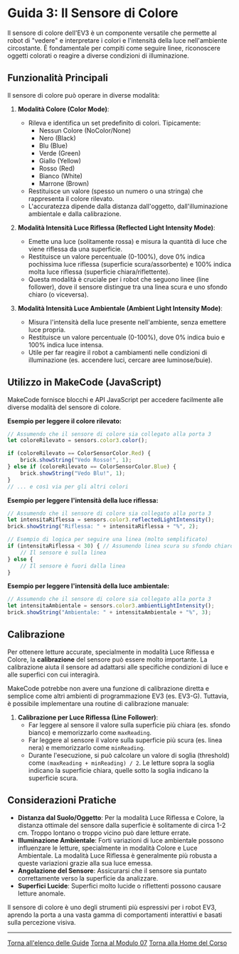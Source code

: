 # Guida 3: Il Sensore di Colore

Il sensore di colore dell'EV3 è un componente versatile che permette al robot di "vedere" e interpretare i colori e l'intensità della luce nell'ambiente circostante. È fondamentale per compiti come seguire linee, riconoscere oggetti colorati o reagire a diverse condizioni di illuminazione.

## Funzionalità Principali

Il sensore di colore può operare in diverse modalità:

1.  **Modalità Colore (Color Mode)**:
    *   Rileva e identifica un set predefinito di colori. Tipicamente:
        *   Nessun Colore (NoColor/None)
        *   Nero (Black)
        *   Blu (Blue)
        *   Verde (Green)
        *   Giallo (Yellow)
        *   Rosso (Red)
        *   Bianco (White)
        *   Marrone (Brown)
    *   Restituisce un valore (spesso un numero o una stringa) che rappresenta il colore rilevato.
    *   L'accuratezza dipende dalla distanza dall'oggetto, dall'illuminazione ambientale e dalla calibrazione.

2.  **Modalità Intensità Luce Riflessa (Reflected Light Intensity Mode)**:
    *   Emette una luce (solitamente rossa) e misura la quantità di luce che viene riflessa da una superficie.
    *   Restituisce un valore percentuale (0-100%), dove 0% indica pochissima luce riflessa (superficie scura/assorbente) e 100% indica molta luce riflessa (superficie chiara/riflettente).
    *   Questa modalità è cruciale per i robot che seguono linee (line follower), dove il sensore distingue tra una linea scura e uno sfondo chiaro (o viceversa).

3.  **Modalità Intensità Luce Ambientale (Ambient Light Intensity Mode)**:
    *   Misura l'intensità della luce presente nell'ambiente, senza emettere luce propria.
    *   Restituisce un valore percentuale (0-100%), dove 0% indica buio e 100% indica luce intensa.
    *   Utile per far reagire il robot a cambiamenti nelle condizioni di illuminazione (es. accendere luci, cercare aree luminose/buie).

## Utilizzo in MakeCode (JavaScript)

MakeCode fornisce blocchi e API JavaScript per accedere facilmente alle diverse modalità del sensore di colore.

**Esempio per leggere il colore rilevato:**

```javascript
// Assumendo che il sensore di colore sia collegato alla porta 3
let coloreRilevato = sensors.color3.color();

if (coloreRilevato == ColorSensorColor.Red) {
    brick.showString("Vedo Rosso!", 1);
} else if (coloreRilevato == ColorSensorColor.Blue) {
    brick.showString("Vedo Blu!", 1);
}
// ... e così via per gli altri colori
```

**Esempio per leggere l'intensità della luce riflessa:**

```javascript
// Assumendo che il sensore di colore sia collegato alla porta 3
let intensitaRiflessa = sensors.color3.reflectedLightIntensity();
brick.showString("Riflessa: " + intensitaRiflessa + "%", 2);

// Esempio di logica per seguire una linea (molto semplificato)
if (intensitaRiflessa < 30) { // Assumendo linea scura su sfondo chiaro
    // Il sensore è sulla linea
} else {
    // Il sensore è fuori dalla linea
}
```

**Esempio per leggere l'intensità della luce ambientale:**

```javascript
// Assumendo che il sensore di colore sia collegato alla porta 3
let intensitaAmbientale = sensors.color3.ambientLightIntensity();
brick.showString("Ambientale: " + intensitaAmbientale + "%", 3);
```

## Calibrazione

Per ottenere letture accurate, specialmente in modalità Luce Riflessa e Colore, la **calibrazione** del sensore può essere molto importante. La calibrazione aiuta il sensore ad adattarsi alle specifiche condizioni di luce e alle superfici con cui interagirà.

MakeCode potrebbe non avere una funzione di calibrazione diretta e semplice come altri ambienti di programmazione EV3 (es. EV3-G). Tuttavia, è possibile implementare una routine di calibrazione manuale:

1.  **Calibrazione per Luce Riflessa (Line Follower)**:
    *   Far leggere al sensore il valore sulla superficie più chiara (es. sfondo bianco) e memorizzarlo come `maxReading`.
    *   Far leggere al sensore il valore sulla superficie più scura (es. linea nera) e memorizzarlo come `minReading`.
    *   Durante l'esecuzione, si può calcolare un valore di soglia (threshold) come `(maxReading + minReading) / 2`. Le letture sopra la soglia indicano la superficie chiara, quelle sotto la soglia indicano la superficie scura.

## Considerazioni Pratiche

*   **Distanza dal Suolo/Oggetto**: Per la modalità Luce Riflessa e Colore, la distanza ottimale del sensore dalla superficie è solitamente di circa 1-2 cm. Troppo lontano o troppo vicino può dare letture errate.
*   **Illuminazione Ambientale**: Forti variazioni di luce ambientale possono influenzare le letture, specialmente in modalità Colore e Luce Ambientale. La modalità Luce Riflessa è generalmente più robusta a queste variazioni grazie alla sua luce emessa.
*   **Angolazione del Sensore**: Assicurarsi che il sensore sia puntato correttamente verso la superficie da analizzare.
*   **Superfici Lucide**: Superfici molto lucide o riflettenti possono causare letture anomale.

Il sensore di colore è uno degli strumenti più espressivi per i robot EV3, aprendo la porta a una vasta gamma di comportamenti interattivi e basati sulla percezione visiva.

---

[Torna all'elenco delle Guide](./README.md)
[Torna al Modulo 07](../README.md)
[Torna alla Home del Corso](../../../README.md)